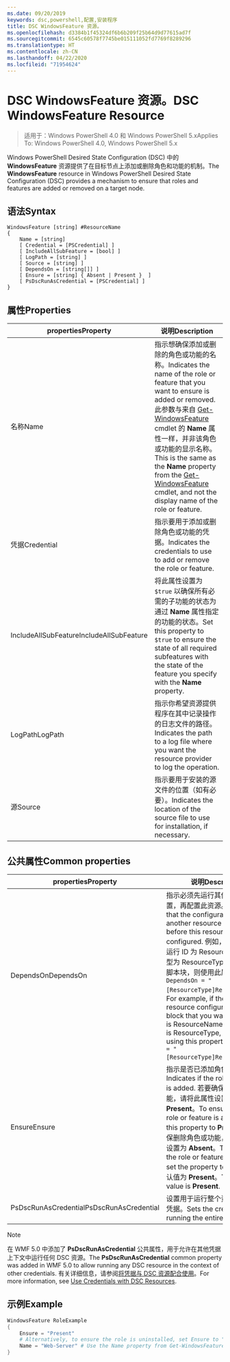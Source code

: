 ```yaml
---
ms.date: 09/20/2019
keywords: dsc,powershell,配置,安装程序
title: DSC WindowsFeature 资源。
ms.openlocfilehash: d3384b1f45324df6b6b209f25b64d9d77615ad7f
ms.sourcegitcommit: 6545c60578f7745be015111052fd7769f8289296
ms.translationtype: HT
ms.contentlocale: zh-CN
ms.lasthandoff: 04/22/2020
ms.locfileid: "71954624"
---
```

# <a name="dsc-windowsfeature-resource"></a><span data-ttu-id="9fa37-103">DSC WindowsFeature 资源。</span><span class="sxs-lookup"><span data-stu-id="9fa37-103">DSC WindowsFeature Resource</span></span>

> <span data-ttu-id="9fa37-104">适用于：Windows PowerShell 4.0 和 Windows PowerShell 5.x</span><span class="sxs-lookup"><span data-stu-id="9fa37-104">Applies To: Windows PowerShell 4.0, Windows PowerShell 5.x</span></span>

<span data-ttu-id="9fa37-105">Windows PowerShell Desired State Configuration (DSC) 中的 **WindowsFeature** 资源提供了在目标节点上添加或删除角色和功能的机制。</span><span class="sxs-lookup"><span data-stu-id="9fa37-105">The **WindowsFeature** resource in Windows PowerShell Desired State Configuration (DSC) provides a mechanism to ensure that roles and features are added or removed on a target node.</span></span>

## <a name="syntax"></a><span data-ttu-id="9fa37-106">语法</span><span class="sxs-lookup"><span data-stu-id="9fa37-106">Syntax</span></span>

```Syntax
WindowsFeature [string] #ResourceName
{
    Name = [string]
    [ Credential = [PSCredential] ]
    [ IncludeAllSubFeature = [bool] ]
    [ LogPath = [string] ]
    [ Source = [string] ]
    [ DependsOn = [string[]] ]
    [ Ensure = [string] { Absent | Present }  ]
    [ PsDscRunAsCredential = [PSCredential] ]
}
```

## <a name="properties"></a><span data-ttu-id="9fa37-107">属性</span><span class="sxs-lookup"><span data-stu-id="9fa37-107">Properties</span></span>

|<span data-ttu-id="9fa37-108">properties</span><span class="sxs-lookup"><span data-stu-id="9fa37-108">Property</span></span> |<span data-ttu-id="9fa37-109">说明</span><span class="sxs-lookup"><span data-stu-id="9fa37-109">Description</span></span> |
|---|---|
|<span data-ttu-id="9fa37-110">名称</span><span class="sxs-lookup"><span data-stu-id="9fa37-110">Name</span></span> |<span data-ttu-id="9fa37-111">指示想确保添加或删除的角色或功能的名称。</span><span class="sxs-lookup"><span data-stu-id="9fa37-111">Indicates the name of the role or feature that you want to ensure is added or removed.</span></span> <span data-ttu-id="9fa37-112">此参数与来自 [Get-WindowsFeature](/powershell/module/servermanager/Get-WindowsFeature) cmdlet 的 **Name** 属性一样，并非该角色或功能的显示名称。</span><span class="sxs-lookup"><span data-stu-id="9fa37-112">This is the same as the **Name** property from the [Get-WindowsFeature](/powershell/module/servermanager/Get-WindowsFeature) cmdlet, and not the display name of the role or feature.</span></span> |
|<span data-ttu-id="9fa37-113">凭据</span><span class="sxs-lookup"><span data-stu-id="9fa37-113">Credential</span></span> |<span data-ttu-id="9fa37-114">指示要用于添加或删除角色或功能的凭据。</span><span class="sxs-lookup"><span data-stu-id="9fa37-114">Indicates the credentials to use to add or remove the role or feature.</span></span> |
|<span data-ttu-id="9fa37-115">IncludeAllSubFeature</span><span class="sxs-lookup"><span data-stu-id="9fa37-115">IncludeAllSubFeature</span></span> |<span data-ttu-id="9fa37-116">将此属性设置为 `$true` 以确保所有必需的子功能的状态为通过 **Name** 属性指定的功能的状态。</span><span class="sxs-lookup"><span data-stu-id="9fa37-116">Set this property to `$true` to ensure the state of all required subfeatures with the state of the feature you specify with the **Name** property.</span></span> |
|<span data-ttu-id="9fa37-117">LogPath</span><span class="sxs-lookup"><span data-stu-id="9fa37-117">LogPath</span></span> |<span data-ttu-id="9fa37-118">指示你希望资源提供程序在其中记录操作的日志文件的路径。</span><span class="sxs-lookup"><span data-stu-id="9fa37-118">Indicates the path to a log file where you want the resource provider to log the operation.</span></span> |
|<span data-ttu-id="9fa37-119">源</span><span class="sxs-lookup"><span data-stu-id="9fa37-119">Source</span></span> |<span data-ttu-id="9fa37-120">指示要用于安装的源文件的位置（如有必要）。</span><span class="sxs-lookup"><span data-stu-id="9fa37-120">Indicates the location of the source file to use for installation, if necessary.</span></span> |

## <a name="common-properties"></a><span data-ttu-id="9fa37-121">公共属性</span><span class="sxs-lookup"><span data-stu-id="9fa37-121">Common properties</span></span>

|<span data-ttu-id="9fa37-122">properties</span><span class="sxs-lookup"><span data-stu-id="9fa37-122">Property</span></span> |<span data-ttu-id="9fa37-123">说明</span><span class="sxs-lookup"><span data-stu-id="9fa37-123">Description</span></span> |
|---|---|
|<span data-ttu-id="9fa37-124">DependsOn</span><span class="sxs-lookup"><span data-stu-id="9fa37-124">DependsOn</span></span> |<span data-ttu-id="9fa37-125">指示必须先运行其他资源的配置，再配置此资源。</span><span class="sxs-lookup"><span data-stu-id="9fa37-125">Indicates that the configuration of another resource must run before this resource is configured.</span></span> <span data-ttu-id="9fa37-126">例如，如果想要首先运行 ID 为 ResourceName、类型为 ResourceType 的资源配置脚本块，则使用此属性的语法为 `DependsOn = "[ResourceType]ResourceName"`。</span><span class="sxs-lookup"><span data-stu-id="9fa37-126">For example, if the ID of the resource configuration script block that you want to run first is ResourceName and its type is ResourceType, the syntax for using this property is `DependsOn = "[ResourceType]ResourceName"`.</span></span> |
|<span data-ttu-id="9fa37-127">Ensure</span><span class="sxs-lookup"><span data-stu-id="9fa37-127">Ensure</span></span> |<span data-ttu-id="9fa37-128">指示是否已添加角色或功能。</span><span class="sxs-lookup"><span data-stu-id="9fa37-128">Indicates if the role or feature is added.</span></span> <span data-ttu-id="9fa37-129">若要确保添加角色或功能，请将此属性设置为 **Present**。</span><span class="sxs-lookup"><span data-stu-id="9fa37-129">To ensure that the role or feature is added, set this property to **Present**.</span></span> <span data-ttu-id="9fa37-130">若要确保删除角色或功能，请将此属性设置为 **Absent**。</span><span class="sxs-lookup"><span data-stu-id="9fa37-130">To ensure that the role or feature is removed, set the property to **Absent**.</span></span> <span data-ttu-id="9fa37-131">默认值为 **Present**。</span><span class="sxs-lookup"><span data-stu-id="9fa37-131">The default value is **Present**.</span></span> |
|<span data-ttu-id="9fa37-132">PsDscRunAsCredential</span><span class="sxs-lookup"><span data-stu-id="9fa37-132">PsDscRunAsCredential</span></span> |<span data-ttu-id="9fa37-133">设置用于运行整个资源的身份的凭据。</span><span class="sxs-lookup"><span data-stu-id="9fa37-133">Sets the credential for running the entire resource as.</span></span> |

> [!NOTE]
> <span data-ttu-id="9fa37-134">在 WMF 5.0 中添加了 **PsDscRunAsCredential** 公共属性，用于允许在其他凭据上下文中运行任何 DSC 资源。</span><span class="sxs-lookup"><span data-stu-id="9fa37-134">The **PsDscRunAsCredential** common property was added in WMF 5.0 to allow running any DSC resource in the context of other credentials.</span></span> <span data-ttu-id="9fa37-135">有关详细信息，请参阅[将凭据与 DSC 资源配合使用](../../../configurations/runasuser.md)。</span><span class="sxs-lookup"><span data-stu-id="9fa37-135">For more information, see [Use Credentials with DSC Resources](../../../configurations/runasuser.md).</span></span>

## <a name="example"></a><span data-ttu-id="9fa37-136">示例</span><span class="sxs-lookup"><span data-stu-id="9fa37-136">Example</span></span>

```powershell
WindowsFeature RoleExample
{
    Ensure = "Present"
    # Alternatively, to ensure the role is uninstalled, set Ensure to "Absent"
    Name = "Web-Server" # Use the Name property from Get-WindowsFeature
}
```